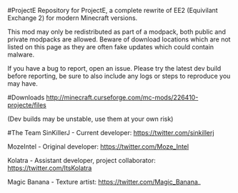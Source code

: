 #ProjectE
Repository for ProjectE, a complete rewrite of EE2 (Equivilant Exchange 2) for modern Minecraft versions.

This mod may only be redistributed as part of a modpack, both public and private modpacks are allowed. Beware of download locations which are not listed on this page as they are often fake updates which could contain malware.

If you have a bug to report, open an issue. Please try the latest dev build before reporting, be sure to also include any logs or steps to reproduce you may have.

#Downloads
http://minecraft.curseforge.com/mc-mods/226410-projecte/files

(Dev builds may be unstable, use them at your own risk)

#The Team
SinKillerJ - Current developer: https://twitter.com/sinkillerj

MozeIntel - Original developer: https://twitter.com/Moze_Intel

Kolatra - Assistant developer, project collaborator: https://twitter.com/ItsKolatra

Magic Banana - Texture artist: https://twitter.com/Magic_Banana_
